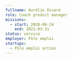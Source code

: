```yaml
---
fullname: Aurélie Divaré
role: Coach product manager 
missions:
  - start: 2020-08-24
    end: 2021-03-31
status: service
employer: Pôle emploi
startups:
  - Pôle emploi action
---
```


